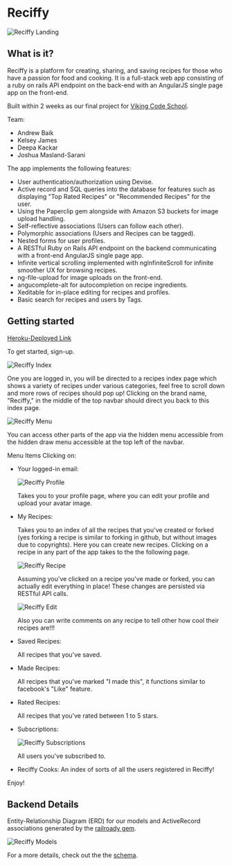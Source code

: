 Reciffy
=======

![Reciffy Landing](https://github.com/strychemi/reciffy/raw/master/screenshots/home.png)

What is it?
-----------

Reciffy is a platform for creating, sharing, and saving recipes for those who have a passion for food and cooking. It is a full-stack web app consisting of a ruby on rails API endpoint on the back-end with an AngularJS single page app on the front-end.

Built within 2 weeks as our final project for [Viking Code School](http://www.vikingcodeschool.com/).

Team:
* Andrew Baik
* Kelsey James
* Deepa Kackar
* Joshua Masland-Sarani

The app implements the following features:

* User authentication/authorization using Devise.
* Active record and SQL queries into the database for features such as displaying "Top Rated Recipes" or "Recommended Recipes" for the user.
* Using the Paperclip gem alongside with Amazon S3 buckets for image upload handling.
* Self-reflective associations (Users can follow each other).
* Polymorphic associations (Users and Recipes can be tagged).
* Nested forms for user profiles.
* A RESTful Ruby on Rails API endpoint on the backend communicating with a front-end AngularJS single page app.
* Infinite vertical scrolling implemented with ngInfiniteScroll for infinite smoother UX for browsing recipes.
* ng-file-upload for image uploads on the front-end.
* angucomplete-alt for autocompletion on recipe ingredients.
* Xeditable for in-place editing for recipes and profiles.
* Basic search for recipes and users by Tags.

Getting started
---------------
[Heroku-Deployed Link](http://reciffy.herokuapp.com/)

To get started, sign-up.

![Reciffy Index](https://github.com/strychemi/reciffy/raw/master/screenshots/index.png)

One you are logged in, you will be directed to a recipes index page which shows a variety of recipes under various categories, feel free to scroll down and more rows of recipes should pop up! Clicking on the brand name, "Reciffy," in the middle of the top navbar should direct you back to this index page.

![Reciffy Menu](https://github.com/strychemi/reciffy/raw/master/screenshots/menu.png)

You can access other parts of the app via the hidden menu accessible from the hidden draw menu accessible at the top left of the navbar.

Menu Items
Clicking on:
* Your logged-in email:

  ![Reciffy Profile](https://github.com/strychemi/reciffy/raw/master/screenshots/profile.png)

  Takes you to your profile page, where you can edit your profile and upload your avatar image.

* My Recipes:

  Takes you to an index of all the recipes that you've created or forked (yes forking a recipe is similar to forking in github, but without images due to copyrights). Here you can create new recipes. Clicking on a recipe in any part of the app takes to the the following page.

  ![Reciffy Recipe](https://github.com/strychemi/reciffy/raw/master/screenshots/recipe.png)

  Assuming you've clicked on a recipe you've made or forked, you can actually edit everything in place! These changes are persisted via RESTful API calls.

  ![Reciffy Edit](https://github.com/strychemi/reciffy/raw/master/screenshots/xeditable.png)

  Also you can write comments on any recipe to tell other how cool their recipes are!!!

* Saved Recipes:

  All recipes that you've saved.

* Made Recipes:

  All recipes that you've marked "I made this", it functions similar to facebook's "Like" feature.

* Rated Recipes:

  All recipes that you've rated between 1 to 5 stars.

* Subscriptions:

  ![Reciffy Subscriptions](https://github.com/strychemi/reciffy/raw/master/screenshots/subscription.png)

  All users you've subscribed to.


* Reciffy Cooks:
  An index of sorts of all the users registered in Reciffy!


Enjoy!

Backend Details
---------------
Entity-Relationship Diagram (ERD) for our models and ActiveRecord associations generated by the [railroady gem](https://github.com/preston/railroady).

![Reciffy Models](https://github.com/strychemi/reciffy/raw/master/doc/models_brief.png)

For a more details, check out the the [schema](https://github.com/strychemi/reciffy/raw/master/db/schema.rb).
